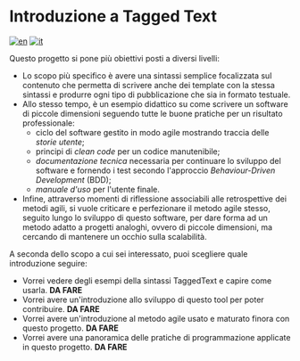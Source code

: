 # Introduzione a Tagged Text
[![en](https://img.shields.io/badge/lang-en-blue.svg)](https://github.com/Silvan87/TaggedText/blob/master/README.md)
[![it](https://img.shields.io/badge/lang-it-green.svg)](https://github.com/Silvan87/TaggedText/blob/master/README.it.md)

Questo progetto si pone più obiettivi posti a diversi livelli:
- Lo scopo più specifico è avere una sintassi semplice focalizzata sul contenuto che permetta di scrivere anche dei template con la stessa sintassi e produrre ogni tipo di pubblicazione che sia in formato testuale.
- Allo stesso tempo, è un esempio didattico su come scrivere un software di piccole dimensioni seguendo tutte le buone pratiche per un risultato professionale:
  - ciclo del software gestito in modo agile mostrando traccia delle *storie utente*;
  - principi di *clean code* per un codice manutenibile;
  - *documentazione tecnica* necessaria per continuare lo sviluppo del software e fornendo i test secondo l'approccio *Behaviour-Driven Development* (BDD);
  - *manuale d'uso* per l'utente finale.
- Infine, attraverso momenti di riflessione associabili alle retrospettive dei metodi agili, si vuole criticare e perfezionare il metodo agile stesso, seguito lungo lo sviluppo di questo software, per dare forma ad un metodo adatto a progetti analoghi, ovvero di piccole dimensioni, ma cercando di mantenere un occhio sulla scalabilità.

A seconda dello scopo a cui sei interessato, puoi scegliere quale introduzione seguire:
- Vorrei vedere degli esempi della sintassi TaggedText e capire come usarla. **DA FARE**
- Vorrei avere un'introduzione allo sviluppo di questo tool per poter contribuire. **DA FARE**
- Vorrei avere un'introduzione al metodo agile usato e maturato finora con questo progetto. **DA FARE**
- Vorrei avere una panoramica delle pratiche di programmazione applicate in questo progetto. **DA FARE**
